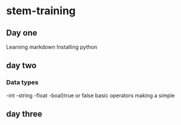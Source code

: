 # stem-training
## Day one
Learning markdown
Installing python
## day two
### Data types
-int
-string
-float
-boal}true or false
 basic operators
  making a simple
  ## day three
